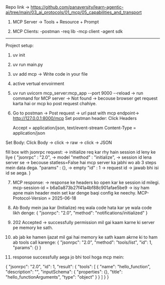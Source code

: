 Repo link  -> https://github.com/panaversity/learn-agentic-ai/tree/main/03_ai_protocols/01_mcp/05_capabilities_and_transport

1. MCP Server -> Tools + Resource + Prompt

2. MCP Clients:
               -postman
               -req lib
               -mcp client
               -agent sdk

-----------------------------------------------------------------------------------
Project setup:
1. uv init
2. uv run main.py
3. uv add mcp  -> Write code in your file
4. active vertual envoirment
5. uv run uvicorn mcp_server:mcp_app --port 9000 --reload    -> run command for MCP server -> Not found -> becouse browser get request karta hai or mcp ko post request chahiye.

6. Go to postman -> Post request -> url past with mcp endpoint-> http://127.0.0.1:8000/mcp
   Set postman header: Click Headers

   Accept          =          application/json, text/event-stream
   Content-Type    =          application/json


 Set Body: Click Body -> click -> raw -> click -> JSON


   fill box with jsonrpc request:  -> initialize req kar rhy hain session id leny ke liye
   {
    "jsonrpc" : "2.0",          -> model
    "method"  : "initialize",   -> session id lena server se -> becouse statless=False hai mcp server ka jabhi wo ab 3 steps mein data dega.
    "params"  : {},             -> empty
    "id"      : 1               -> request id -> jawab bhi isi id se aega.
   }
   

7. MCP response: -> response ke headers ko open kar ke session id milegi.
   mcp-session-id       = b6a0a873b27f41a4bf88c901afae5be9 -> isy ham apne main header mein set kar denge baqi config ke neechy.
   MCP-Protocol-Version = 2025-06-18

8. Ab Body mein jaa kar (Initialize) req wala code hata kar ye wala code likh denge:
   {
    "jsonrpc": "2.0",
    "method": "notifications/initialized"
   }

9. 202 Accepted -> successfully permission mil gai kaam karne ki server pe memory ke sath.

10. ab jab ke hamen ijazat mil gai hai memory ke sath kaam akrne ki to ham ab tools call karenge:
    {
    "jsonrpc": "2.0",
    "method": "tools/list",
    "id": 1,
    "params": {}
    }

11. response successfully aega jo bhi tool hoga mcp mein:

{
    "jsonrpc": "2.0",
    "id": 1,
    "result": {
        "tools": [
            {
                "name": "hello_function",
                "description": "",
                "inputSchema": {
                    "properties": {},
                    "title": "hello_functionArguments",
                    "type": "object"
                }
            }
        ]
    }
}
   